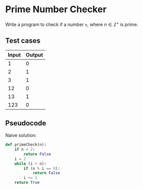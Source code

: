 # Prime Number Checker
Write a program to check if a number `n`, where $n\in\mathbb Z^+$ is prime.


## Test cases

| Input | Output |
| ----- | ------ |
| 1     | 0      |
| 2     | 1      |
| 3     | 1      |
| 12    | 0      |
| 13    | 1      |
| 123   | 0      |

## Pseudocode

Naive solution:
```python
def primeCheck(n):
    if n < 2:
        return False
    i = 2
    while (i < n):
        if (n % i == 0):
            return False
        i += 1
    return True
```